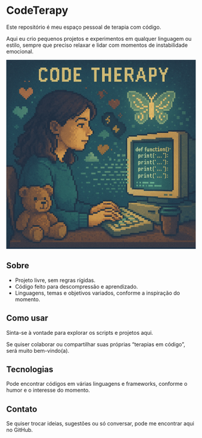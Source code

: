 # CodeTerapy

Este repositório é meu espaço pessoal de terapia com código. 

Aqui eu crio pequenos projetos e experimentos em qualquer linguagem ou estilo, sempre que preciso relaxar e lidar com momentos de instabilidade emocional. 


![ilustração](https://github.com/Cati94/CodeTerapy/blob/main/codeterapy.png)



## Sobre

- Projeto livre, sem regras rígidas.
- Código feito para descompressão e aprendizado.
- Linguagens, temas e objetivos variados, conforme a inspiração do momento.

## Como usar

Sinta-se à vontade para explorar os scripts e projetos aqui.  

Se quiser colaborar ou compartilhar suas próprias “terapias em código”, será muito bem-vindo(a).

## Tecnologias

Pode encontrar códigos em várias linguagens e frameworks, conforme o humor e o interesse do momento.

## Contato

Se quiser trocar ideias, sugestões ou só conversar, pode me encontrar aqui no GitHub.
